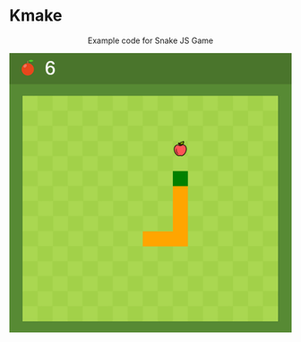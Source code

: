 # Kmake
<p align="center"> 
Example code for Snake JS Game
</p>

<p align="center"> 
<img src="https://github.com/Ivan-Corporation/Kmake/blob/master/Kmake.png">
</p>

